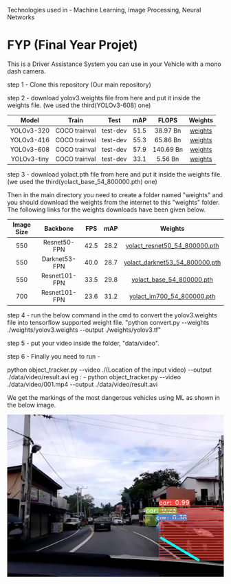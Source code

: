 Technologies used in - Machine Learning, Image Processing, Neural Networks

# FYP (Final Year Projet)

This is a Driver Assistance System you can use in your Vehicle with a mono dash camera. 



step 1 - Clone this repository (Our main repository)

step 2 - download yolov3.weights file from here and put it inside the weights file. (we used the third(YOLOv3-608) one)

|Model| Train| Test| mAP| FLOPS| Weights|
|:------------------------:|:------------------------:|:------------------------:|:------------------------:|:------------------------:|:------------------------:|
|YOLOv3-320	|COCO trainval|test-dev	|51.5|38.97 Bn|[weights](https://pjreddie.com/media/files/yolov3.weights)| 	
|YOLOv3-416|COCO trainval|test-dev |55.3|65.86 Bn|[weights](https://pjreddie.com/media/files/yolov3.weights)| 	
|YOLOv3-608|COCO trainval|test-dev |57.9|140.69 Bn|[weights](https://pjreddie.com/media/files/yolov3.weights)| 	
|YOLOv3-tiny|COCO trainval|test-dev |33.1|5.56 Bn|[weights](https://pjreddie.com/media/files/yolov3-tiny.weights)| 



step 3 - download yolact.pth file from here and put it inside the weights file. (we used the third(yolact_base_54_800000.pth) one)

Then in the main directory you need to create a folder named "weights" and you should download the weights from the internet to this "weights" folder. 
The following links for the weights downloads have been given below.

|Image Size| Backbone| FPS| mAP| Weights|
|:------------------------:|:------------------------:|:------------------------:|:------------------------:|:------------------------:|
|550|Resnet50-FPN|42.5|28.2|[yolact_resnet50_54_800000.pth](https://drive.google.com/file/d/1yp7ZbbDwvMiFJEq4ptVKTYTI2VeRDXl0/view)| 	
|550|Darknet53-FPN|40.0|28.7|[yolact_darknet53_54_800000.pth](https://drive.google.com/file/d/1dukLrTzZQEuhzitGkHaGjphlmRJOjVnP/view?usp=sharing)| 	
|550|Resnet101-FPN|33.5|29.8|[yolact_base_54_800000.pth](https://drive.google.com/file/d/1UYy3dMapbH1BnmtZU4WH1zbYgOzzHHf_/view?usp=sharing)| 	
|700|Resnet101-FPN|23.6|31.2|[yolact_im700_54_800000.pth](https://drive.google.com/file/d/1lE4Lz5p25teiXV-6HdTiOJSnS7u7GBzg/view?usp=sharing)| 

step 4 - run the below command in the cmd to convert the yolov3.weights file into tensorflow supported weight file.
"python convert.py --weights ./weights/yolov3.weights --output ./weights/yolov3.tf"


step 5 - put your video inside the folder, "data/video".

step 6 - 
Finally you need to run - 

python object_tracker.py --video ./(Location of the input video) --output ./data/video/result.avi
eg : - python object_tracker.py --video ./data/video/001.mp4 --output ./data/video/result.avi

We get the markings of the most dangerous vehicles using ML as shown in the below image.

![](images/001.jpg)


